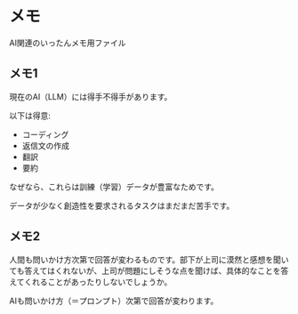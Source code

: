 # メモ

AI関連のいったんメモ用ファイル

## メモ1

現在のAI（LLM）には得手不得手があります。

以下は得意:

- コーディング
- 返信文の作成
- 翻訳
- 要約

なぜなら、これらは訓練（学習）データが豊富なためです。

データが少なく創造性を要求されるタスクはまだまだ苦手です。

## メモ2

人間も問いかけ方次第で回答が変わるものです。部下が上司に漠然と感想を聞いても答えてはくれないが、上司が問題にしそうな点を聞けば、具体的なことを答えてくれることがあったりしないでしょうか。

AIも問いかけ方（＝プロンプト）次第で回答が変わります。
